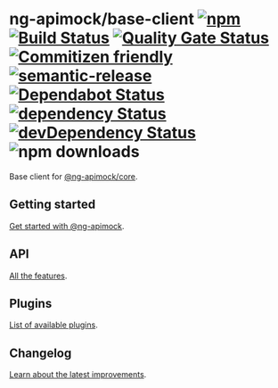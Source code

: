 # ng-apimock/base-client [![npm](https://img.shields.io/npm/v/@ng-apimock/base-client?color=brightgreen)](https://www.npmjs.com/package/@ng-apimock/base-client) [![Build Status](https://github.com/ng-apimock/base-client/workflows/CI/badge.svg)](https://github.com/ng-apimock/base-client/actions?workflow=CI) [![Quality Gate Status](https://sonarcloud.io/api/project_badges/measure?project=ng-apimock_base-client&metric=alert_status)](https://sonarcloud.io/dashboard?id=ng-apimock_base-client) [![Commitizen friendly](https://img.shields.io/badge/commitizen-friendly-brightgreen.svg)](http://commitizen.github.io/cz-cli/) [![semantic-release](https://img.shields.io/badge/%20%20%F0%9F%93%A6%F0%9F%9A%80-semantic--release-brightgreen.svg)](https://github.com/semantic-release/semantic-release) [![Dependabot Status](https://api.dependabot.com/badges/status?host=github&repo=ng-apimock/base-client)](https://dependabot.com) [![dependency Status](https://img.shields.io/david/ng-apimock/base-client.svg)](https://david-dm.org/ng-apimock/base-client) [![devDependency Status](https://img.shields.io/david/dev/ng-apimock/base-client.svg)](https://david-dm.org/ng-apimock/base-client#info=devDependencies) ![npm downloads](https://img.shields.io/npm/dm/@ng-apimock/base-client)
Base client for [@ng-apimock/core](https://github.com/ng-apimock/core). 

## Getting started
[Get started with @ng-apimock][gettingStarted].
 
## API
[All the features][api].
  
## Plugins
[List of available plugins][plugins].
 
## Changelog
[Learn about the latest improvements][changelog].
 
[gettingStarted]: http://localhost:3000/docs/plugins/custom-plugin
[api]: https://ngapimock.org/docs/api/select-scenario
[plugins]: https://ngapimock.org/docs/plugins/plugin-introduction
[changelog]: https://github.com/ng-apimock/base-client/blob/master/CHANGELOG.md
